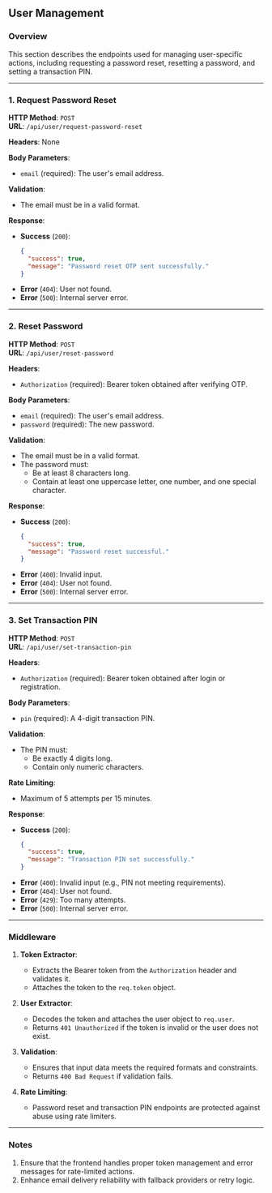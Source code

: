## **User Management**

### Overview

This section describes the endpoints used for managing user-specific actions, including requesting a password reset, resetting a password, and setting a transaction PIN.

---

### 1. **Request Password Reset**

**HTTP Method**: `POST`  
**URL**: `/api/user/request-password-reset`

**Headers**: None

**Body Parameters**:

- `email` (required): The user's email address.

**Validation**:

- The email must be in a valid format.

**Response**:

- **Success** (`200`):
  ```json
  {
    "success": true,
    "message": "Password reset OTP sent successfully."
  }
  ```
- **Error** (`404`): User not found.
- **Error** (`500`): Internal server error.

---

### 2. **Reset Password**

**HTTP Method**: `POST`  
**URL**: `/api/user/reset-password`

**Headers**:

- `Authorization` (required): Bearer token obtained after verifying OTP.

**Body Parameters**:

- `email` (required): The user's email address.
- `password` (required): The new password.

**Validation**:

- The email must be in a valid format.
- The password must:
  - Be at least 8 characters long.
  - Contain at least one uppercase letter, one number, and one special character.

**Response**:

- **Success** (`200`):
  ```json
  {
    "success": true,
    "message": "Password reset successful."
  }
  ```
- **Error** (`400`): Invalid input.
- **Error** (`404`): User not found.
- **Error** (`500`): Internal server error.

---

### 3. **Set Transaction PIN**

**HTTP Method**: `POST`  
**URL**: `/api/user/set-transaction-pin`

**Headers**:

- `Authorization` (required): Bearer token obtained after login or registration.

**Body Parameters**:

- `pin` (required): A 4-digit transaction PIN.

**Validation**:

- The PIN must:
  - Be exactly 4 digits long.
  - Contain only numeric characters.

**Rate Limiting**:

- Maximum of 5 attempts per 15 minutes.

**Response**:

- **Success** (`200`):
  ```json
  {
    "success": true,
    "message": "Transaction PIN set successfully."
  }
  ```
- **Error** (`400`): Invalid input (e.g., PIN not meeting requirements).
- **Error** (`404`): User not found.
- **Error** (`429`): Too many attempts.
- **Error** (`500`): Internal server error.

---

### Middleware

1. **Token Extractor**:

   - Extracts the Bearer token from the `Authorization` header and validates it.
   - Attaches the token to the `req.token` object.

2. **User Extractor**:

   - Decodes the token and attaches the user object to `req.user`.
   - Returns `401 Unauthorized` if the token is invalid or the user does not exist.

3. **Validation**:

   - Ensures that input data meets the required formats and constraints.
   - Returns `400 Bad Request` if validation fails.

4. **Rate Limiting**:
   - Password reset and transaction PIN endpoints are protected against abuse using rate limiters.

---

### Notes

1. Ensure that the frontend handles proper token management and error messages for rate-limited actions.
2. Enhance email delivery reliability with fallback providers or retry logic.
